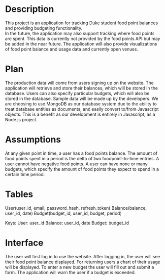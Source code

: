 Description
====
This project is an application for tracking Duke student food point balances and providing budgeting functionality.  
In the future, the application may also support tracking where food points are spent.
This data is currently not provided by the food points API but may be added in the near future.
The application will also provide visualizations of food point balance and usage data and currently open venues.

Plan
====
The production data will come from users signing up on the website.
The application will retrieve and store their balances, which will be stored in the database.
Users can also specify particular budgets, which will also be stored in the database.
Sample data will be made up by the developers.
We are choosing to use MongoDB as our database system due to the ability to treat database entities as documents, and easily convert to/from Javascript objects.
This is a benefit as our development is entirely in Javascript, as a Node.js project.

Assumptions
====
At any given point in time, a user has a food points balance.
The amount of food points spent in a period is the delta of two foodpoint-to-time entries.
A user cannot have negative food points.
A user can have none or many budgets, which specify the amount of food points they expect to spend in a certain time period.

Tables
====
User(user_id, email, password_hash, refresh_token)
Balance(balance, user_id, date)
Budget(budget_id, user_id, budget, period)

Keys:
User: user_id
Balance: user_id, date
Budget: budget_id

Interface
====
The user will first log in to use the website.
After logging in, the user will see their food point balance displayed.
For returning users a chart of their usage will be displayed.
To enter a new budget the user will fill out and submit a form.
The application will warn the user if a budget is exceeded.